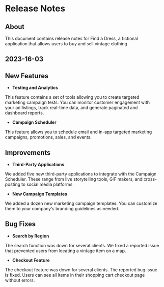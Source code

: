 # Release Notes 

## About 

This document contains release notes for Find a Dress, a fictional application that allows users to buy and sell vintage clothing.

## 2023-16-03 

## New Features
- **Testing and Analytics**

This feature contains a set of tools allowing you to create targeted marketing campaign tests. You can monitor customer engagement with your ad listings, track real-time data, and generate paginated and dashboard reports.

- **Campaign Scheduler**

This feature allows you to schedule email and in-app targeted marketing campaigns, promotions, sales, and events.

## Improvements
- **Third-Party Applications**

We added five new third-party applications to integrate with the Campaign Scheduler. These range from live storytelling tools, GIF makers, and cross-posting to social media platforms.

- **New Campaign Templates** 

We added a dozen new marketing campaign templates. You can customize them to your company's branding guidelines as needed.

## Bug Fixes 
- **Search by Region**

The search function was down for several clients. We fixed a reported issue that prevented users from locating a vintage item on a map. 

- **Checkout Feature**

The checkout feature was down for several clients. The reported bug issue is fixed. Users can see all items in their shopping cart checkout page without errors.
